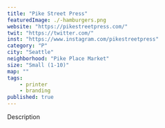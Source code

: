 ```yaml
---
title: "Pike Street Press"
featuredImage: ./-hamburgers.png
website: "https://pikestreetpress.com/"
twit: "https://twitter.com/"
inst: "https://www.instagram.com/pikestreetpress"
category: "P"
city: "Seattle"
neighborhood: "Pike Place Market"
size: "Small (1-10)"
map: ""
tags:
    - printer
    - branding
published: true
---
```


Description
